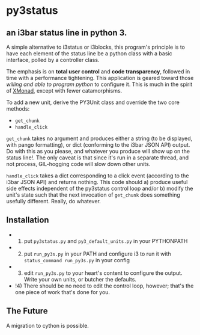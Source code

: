 # py3status
## an i3bar status line in python 3.

A simple alternative to i3status or i3blocks, this program's principle is to have each element of the status line be a python class with a basic interface, polled by a controller class.

The emphasis is on **total user control** and **code transparency**, followed in time with a performance tightening. This application is geared toward those *willing and able to program python* to configure it. This is much in the spirit of [XMonad](http://xmonad.org/), except with fewer catamorphisms.

To add a new unit, derive the PY3Unit class and override the two core methods:
- `get_chunk`
- `handle_click`

`get_chunk` takes no argument and produces either a string (to be displayed, with pango formatting), or dict (conforming to the i3bar JSON API) output. Do with this as you please, and whatever you produce will show up on the status line!. The only caveat is that since it's run in a separate thread, and not process, GIL-hogging code will slow down other units.

`handle_click` takes a dict corresponding to a click event (according to the i3bar JSON API) and returns nothing. This code should a) produce useful side effects independent of the py3status control loop and/or b) modify the unit's state such that the next invocation of `get_chunk` does something usefully different. Really, do whatever.

## Installation

- 1) put `py3status.py` and `py3_default_units.py` in your PYTHONPATH
- 2) put `run_py3s.py` in your PATH and configure i3 to run it with `status_command run_py3s.py` in your config
- 3) edit `run_py3s.py` to your heart's content to configure the output. Write your own units, or butcher the defaults.
- !4) There should be no need to edit the control loop, however; that's the one piece of work that's done for you.

## The Future

A migration to cython is possible.
